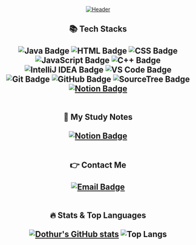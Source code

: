 <div align="center">
  
[![Header](https://capsule-render.vercel.app/api?type=waving&color=gradient&height=200&section=header&text=Hi!%20I'm%20Dothur&fontSize=90&fontColor=fff)](https://github.com/Dothur)
  <div style="text-align: center">
   
  ## 📚 Tech Stacks<br/><br/><img src="https://img.shields.io/badge/-Java-red?style=for-the-badge&logo=java&logoColor=white" alt="Java Badge"> <img src="https://img.shields.io/badge/-HTML-orange?style=for-the-badge&logo=HTML5&logoColor=white" alt="HTML Badge"> <img src="https://img.shields.io/badge/-CSS-blue?style=for-the-badge&logo=CSS3&logoColor=white" alt="CSS Badge"> <img src="https://img.shields.io/badge/-JavaScript-yellow?style=for-the-badge&logo=JavaScript&logoColor=white" alt="JavaScript Badge"> <img src="https://img.shields.io/badge/-C++-red?style=for-the-badge&logo=C%2B%2B&logoColor=white" alt="C++ Badge"><br/><img src="https://img.shields.io/badge/-IntelliJ%20IDEA-purple?style=for-the-badge&logo=IntelliJ-IDEA&logoColor=white" alt="IntelliJ IDEA Badge"> <img src="https://img.shields.io/badge/-VS%20Code-blue?style=for-the-badge&logo=Visual-Studio-Code&logoColor=white" alt="VS Code Badge"> <img src="https://img.shields.io/badge/-Git-black?style=for-the-badge&logo=Git&logoColor=white" alt="Git Badge"> <img src="https://img.shields.io/badge/-GitHub-grey?style=for-the-badge&logo=GitHub&logoColor=white" alt="GitHub Badge"> <img src="https://img.shields.io/badge/-SourceTree-blue?style=for-the-badge&logo=SourceTree&logoColor=white" alt="SourceTree Badge"> <a href="https://www.notion.so/"><img src="https://img.shields.io/badge/-Notion-white?style=for-the-badge&logo=Notion&logoColor=black" alt="Notion Badge"></a><br/><br/><br/>📝 My Study Notes<br/><br/><a href="https://dothurlog.notion.site/6c60abe6670b4ccba6518dd5510d028a"><img src="https://img.shields.io/badge/-Notion-white?style=for-the-badge&logo=Notion&logoColor=black" alt="Notion Badge"></a><br/><br/><br/>👉 Contact Me<br/><br/><a href="mailto:craz1000@naver.com"><img src="https://img.shields.io/badge/-Email-red?style=for-the-badge&logo=Gmail&logoColor=white" alt="Email Badge"></a><br/><br/><br/>🔥 Stats & Top Languages<br/><br/><a href="https://github.com/Dothur/github-readme-stats"><img src="https://github-readme-stats.vercel.app/api?username=Dothur&show_icons=true&theme=dracula" alt="Dothur's GitHub stats"></a> <img src="https://github-readme-stats.vercel.app/api/top-langs/?username=Dothur&layout=compact&theme=dracula" alt="Top Langs"></div>
